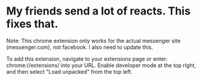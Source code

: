 # My friends send a lot of reacts. This fixes that.
Note: This chrome extension only works for the actual messenger site (messenger.com), not facebook.
I also need to update this. 

To add this extension, navigate to your extensions page or enter: chrome://extensions/ into your URL. Enable developer mode at the top right, and then select "Load unpacked" from the top left.
